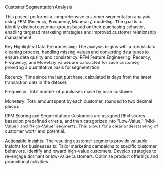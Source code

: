Customer Segmentation Analysis

This project performs a comprehensive customer segmentation analysis using RFM (Recency, Frequency, Monetary) modeling. The goal is to identify distinct customer groups based on their purchasing behavior, enabling targeted marketing strategies and improved customer relationship management.

Key Highlights:
Data Preprocessing: The analysis begins with a robust data cleaning process, handling missing values and converting data types to ensure data quality and consistency.
RFM Feature Engineering: Recency, Frequency, and Monetary values are calculated for each customer, providing a quantitative basis for segmentation.

Recency: Time since the last purchase, calculated in days from the latest transaction date in the dataset.

Frequency: Total number of purchases made by each customer.

Monetary: Total amount spent by each customer, rounded to two decimal places.

RFM Scoring and Segmentation: Customers are assigned RFM scores based on predefined criteria, and then categorized into "Low-Value," "Mid-Value," and "High-Value" segments. This allows for a clear understanding of customer worth and potential.

Actionable Insights: The resulting customer segments provide valuable insights for businesses to:
Tailor marketing campaigns to specific customer behaviors.
Identify and reward high-value customers.
Develop strategies to re-engage dormant or low-value customers.
Optimize product offerings and promotional activities.
